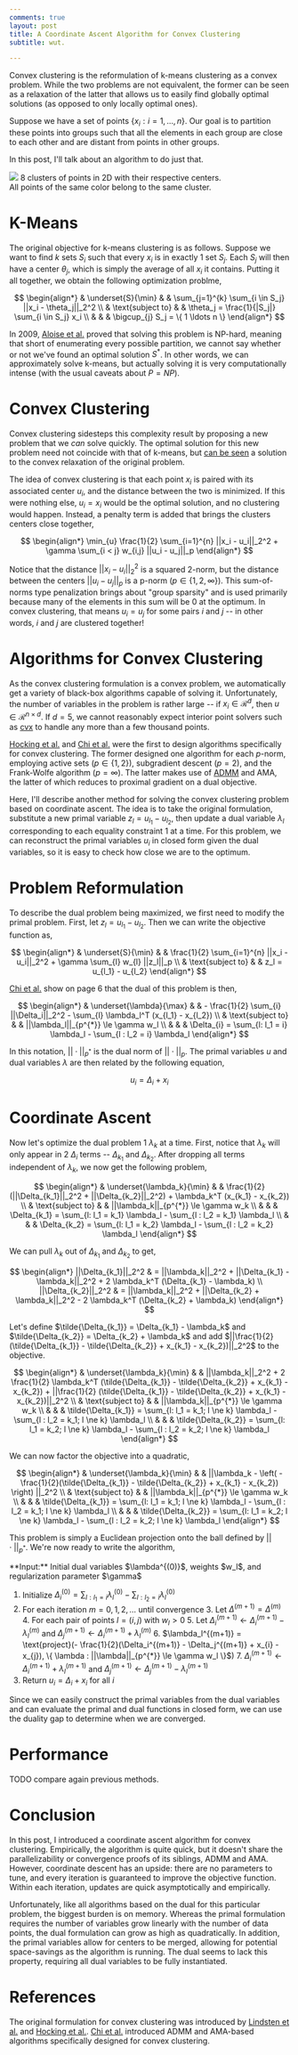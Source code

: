 ```yaml
---
comments: true
layout: post
title: A Coordinate Ascent Algorithm for Convex Clustering
subtitle: wut.

---
```


  Convex clustering is the reformulation of k-means clustering as a convex
problem. While the two problems are not equivalent, the former can be seen as a
relaxation of the latter that allows us to easily find globally optimal
solutions (as opposed to only locally optimal ones).

  Suppose we have a set of points $\{ x_i : i = 1, \ldots, n\}$. Our goal is to
partition these points into groups such that all the elements in each group are
close to each other and are distant from points in other groups.

  In this post, I'll talk about an algorithm to do just that.

<div class="img-center" style="max-width: 400px;">
  <img src="/assets/img/convex_clustering/clusters.png"></img>
  <span class="caption">
    8 clusters of points in 2D with their respective centers.  All points of
    the same color belong to the same cluster.
  </span>
</div>

K-Means
=======

  The original objective for k-means clustering is as follows. Suppose we want
to find $k$ sets $S_i$ such that every $x_i$ is in exactly 1 set $S_j$. Each $S_j$
will then have a center $\theta_j$, which is simply the average of all $x_i$ it
contains. Putting it all together, we obtain the following optimization problme,

$$
\begin{align*}
  & \underset{S}{\min}  & & \sum_{j=1}^{k} \sum_{i \in S_j} ||x_i - \theta_j||_2^2 \\
  & \text{subject to}   & & \theta_j = \frac{1}{|S_j|} \sum_{i \in S_j} x_i \\
  &                     & & \bigcup_{j} S_j = \{ 1 \ldots n \}
\end{align*}
$$

  In 2009, [Aloise et al.][aloise] proved that solving this problem is
NP-hard, meaning that short of enumerating every possible partition, we cannot
say whether or not we've found an optimal solution $S^{*}$. In other words, we
can approximately solve k-means, but actually solving it is very
computationally intense (with the usual caveats about $P = NP$).

Convex Clustering
=================

  Convex clustering sidesteps this complexity result by proposing a new
problem that we *can* solve quickly. The optimal solution for this new problem
need not coincide with that of k-means, but [can be seen][relax] a solution to
the convex relaxation of the original problem.

  The idea of convex clustering is that each point $x_i$ is paired with its
associated center $u_i$, and the distance between the two is minimized. If this
were nothing else, $u_i = x_i$ would be the optimal solution, and no
clustering would happen. Instead, a penalty term is added that brings the
clusters centers close together,

$$
\begin{align*}
  \min_{u} \frac{1}{2} \sum_{i=1}^{n} ||x_i - u_i||_2^2
            + \gamma \sum_{i < j} w_{i,j} ||u_i - u_j||_p
\end{align*}
$$

  Notice that the distance $||x_i - u_i||_2^2$ is a squared 2-norm, but
the distance between the centers $||u_i - u_j||_p$ is a p-norm ($p \in \{1, 2,
\infty \}$). This sum-of-norms type penalization brings about "group sparsity"
and is used primarily because many of the elements in this sum will be 0 at the
optimum. In convex clustering, that means $u_i = u_j$ for some pairs $i$ and
$j$ -- in other words, $i$ and $j$ are clustered together!

Algorithms for Convex Clustering
================================

  As the convex clustering formulation is a convex problem, we automatically
get a variety of black-box algorithms capable of solving it. Unfortunately, the
number of variables in the problem is rather large -- if $x_i \in
\mathcal{R}^{d}$, then $u \in \mathcal{R}^{n \times d}$.  If $d = 5$, we cannot
reasonably expect interior point solvers such as [cvx][cvx] to handle any more
than a few thousand points.

  [Hocking et al.][clusterpath] and [Chi et al.][chi] were the first to design
algorithms specifically for convex clustering. The former designed one
algorithm for each $p$-norm, employing active sets ($p \in \{1, 2\}$),
subgradient descent ($p = 2$), and the Frank-Wolfe algorithm ($p = \infty$).
The latter makes use of [ADMM][admm] and AMA, the latter of which reduces to
proximal gradient on a dual objective.

  Here, I'll describe another method for solving the convex clustering problem
based on coordinate ascent. The idea is to take the original formulation,
substitute a new primal variable $z_l = u_{l_1} - u_{l_2}$, then update a dual
variable $\lambda_l$ corresponding to each equality constraint 1 at a time. For
this problem, we can reconstruct the primal variables $u_i$ in closed form
given the dual variables, so it is easy to check how close we are to the
optimum.

<!--
  <table class="table table-hover table-bordered">
    <tr>
      <th>Name</th>
      <th>Memory required</th>
      <th>per-iteration complexity</th>
      <th>number of iterations required</th>
      <th>parallelizability</th>
    </tr>
    <tr>
      <td>Clusterpath ($L_1$)</td>
      <td></td>
      <td></td>
      <td>1</td>
      <td></td>
    </tr>
    <tr>
      <td>Clusterpath ($L_2$)</td>
      <td></td>
      <td></td>
      <td></td>
      <td></td>
    </tr>
    <tr>
      <td>Clusterpath ($L_{\infty}$)</td>
      <td></td>
      <td></td>
      <td></td>
      <td></td>
    </tr>
    <tr>
      <td>ADMM</td>
      <td>$O(pd)$</td>
      <td>$O(pd)$</td>
      <td></td>
      <td></td>
    </tr>
    <tr>
      <td>AMA (accelerated)</td>
      <td>$O(pd)$</td>
      <td>$O(pd)$</td>
      <td></td>
      <td></td>
    </tr>
    <tr>
      <td>Coordinate Ascent</td>
      <td>$O(pd)$</td>
      <td>$O(pd)$</td>
      <td></td>
      <td></td>
    </tr>
  </table>

  For $p =$ number of pairs with $w_l > 0$, $n =$ the number of points $x_i$,
$d =$ the dimensionality of $x_i$, $c = $ the current number of clusters
-->

Problem Reformulation
=====================

  To describe the dual problem being maximized, we first need to modify the
primal problem. First, let $z_l = u_{l_1} - u_{l_2}$. Then we can write the
objective function as,

$$
\begin{align*}
  & \underset{S}{\min}  & & \frac{1}{2} \sum_{i=1}^{n} ||x_i - u_i||_2^2
                            + \gamma \sum_{l} w_{l} ||z_l||_p \\
  & \text{subject to}   & & z_l = u_{l_1} - u_{l_2}
\end{align*}
$$

  [Chi et al.][chi] show on page 6 that the dual of this problem is then,

$$
\begin{align*}
  & \underset{\lambda}{\max}  & & - \frac{1}{2} \sum_{i} ||\Delta_i||_2^2
                                  - \sum_{l} \lambda_l^T (x_{l_1} - x_{l_2}) \\
  & \text{subject to}         & & ||\lambda_l||_{p^{*}} \le \gamma w_l \\
  &                           & & \Delta_{i} = \sum_{l: l_1 = i} \lambda_l - \sum_{l : l_2 = i} \lambda_l
\end{align*}
$$

  In this notation, $||\cdot||_{p^{*}}$ is the dual norm of $||\cdot||_p$. The
primal variables $u$ and dual variables $\lambda$ are then related by the
following equation,

$$
  u_i = \Delta_i + x_i
$$

Coordinate Ascent
=================

  Now let's optimize the dual problem 1 $\lambda_k$ at a time. First, notice
that $\lambda_k$ will only appear in 2 $\Delta_i$ terms -- $\Delta_{k_1}$ and
$\Delta_{k_2}$. After dropping all terms independent of $\lambda_k$, we now get
the following problem,

$$
\begin{align*}
  & \underset{\lambda_k}{\min}  & & \frac{1}{2} (||\Delta_{k_1}||_2^2 + ||\Delta_{k_2}||_2^2)
                                    + \lambda_k^T (x_{k_1} - x_{k_2}) \\
  & \text{subject to}         & & ||\lambda_k||_{p^{*}} \le \gamma w_k \\
  &                           & & \Delta_{k_1} = \sum_{l: l_1 = k_1} \lambda_l - \sum_{l : l_2 = k_1} \lambda_l \\
  &                           & & \Delta_{k_2} = \sum_{l: l_1 = k_2} \lambda_l - \sum_{l : l_2 = k_2} \lambda_l
\end{align*}
$$

  We can pull $\lambda_k$ out of $\Delta_{k_1}$ and $\Delta_{k_2}$ to get,

$$
\begin{align*}
  ||\Delta_{k_1}||_2^2 & = ||\lambda_k||_2^2 + ||\Delta_{k_1} - \lambda_k||_2^2 + 2 \lambda_k^T (\Delta_{k_1} - \lambda_k) \\
  ||\Delta_{k_2}||_2^2 & = ||\lambda_k||_2^2 + ||\Delta_{k_2} + \lambda_k||_2^2 - 2 \lambda_k^T (\Delta_{k_2} + \lambda_k)
\end{align*}
$$

  Let's define $\tilde{\Delta_{k_1}} = \Delta_{k_1} - \lambda_k$ and
$\tilde{\Delta_{k_2}} = \Delta_{k_2} + \lambda_k$ and add $||\frac{1}{2}
(\tilde{\Delta_{k_1}} - \tilde{\Delta_{k_2}} + x_{k_1} - x_{k_2})||_2^2$ to the
objective.

$$
\begin{align*}
  & \underset{\lambda_k}{\min}  & & ||\lambda_k||_2^2
                                    + 2 \frac{1}{2} \lambda_k^T (\tilde{\Delta_{k_1}} - \tilde{\Delta_{k_2}} + x_{k_1} - x_{k_2})
                                    + ||\frac{1}{2} (\tilde{\Delta_{k_1}} - \tilde{\Delta_{k_2}} + x_{k_1} - x_{k_2})||_2^2 \\
  & \text{subject to}         & & ||\lambda_k||_{p^{*}} \le \gamma w_k \\
  &                           & & \tilde{\Delta_{k_1}} = \sum_{l: l_1 = k_1; l \ne k} \lambda_l - \sum_{l : l_2 = k_1; l \ne k} \lambda_l \\
  &                           & & \tilde{\Delta_{k_2}} = \sum_{l: l_1 = k_2; l \ne k} \lambda_l - \sum_{l : l_2 = k_2; l \ne k} \lambda_l
\end{align*}
$$

  We can now factor the objective into a quadratic,

$$
\begin{align*}
  & \underset{\lambda_k}{\min}  & & ||\lambda_k - \left( - \frac{1}{2}(\tilde{\Delta_{k_1}} - \tilde{\Delta_{k_2}} + x_{k_1} - x_{k_2}) \right) ||_2^2 \\
  & \text{subject to}         & & ||\lambda_k||_{p^{*}} \le \gamma w_k \\
  &                           & & \tilde{\Delta_{k_1}} = \sum_{l: l_1 = k_1; l \ne k} \lambda_l - \sum_{l : l_2 = k_1; l \ne k} \lambda_l \\
  &                           & & \tilde{\Delta_{k_2}} = \sum_{l: l_1 = k_2; l \ne k} \lambda_l - \sum_{l : l_2 = k_2; l \ne k} \lambda_l
\end{align*}
$$

  This problem is simply a Euclidean projection onto the ball defined by
$||\cdot||_{p^{*}}$. We're now ready to write the algorithm,

<div class="pseudocode">
  **Input:** Initial dual variables $\lambda^{(0)}$, weights $w_l$, and regularization parameter $\gamma$

1. Initialize $\Delta_i^{(0)} = \sum_{l: l_1 = i} \lambda_l^{(0)} - \sum_{l: l_2 = i} \lambda_l^{(0)}$
2. For each iteration $m = 0,1,2,\ldots$ until convergence
    3. Let $\Delta^{(m+1)} = \Delta^{(m)}$
    4. For each pair of points $l = (i,j)$ with $w_{l} > 0$
        5. Let $\Delta_i^{(m+1)} \leftarrow \Delta_i^{(m+1)} - \lambda_l^{(m)}$ and $\Delta_j^{(m+1)} \leftarrow \Delta_i^{(m+1)} + \lambda_l^{(m)}$
        6. $\lambda_l^{(m+1)} = \text{project}(- \frac{1}{2}(\Delta_i^{(m+1)} - \Delta_j^{(m+1)} + x_{i} - x_{j}),
                                               \{ \lambda : ||\lambda||_{p^{*}} \le \gamma w_l \}$)
        7. $\Delta_i^{(m+1)} \leftarrow \Delta_i^{(m+1)} + \lambda_l^{(m+1)}$ and $\Delta_j^{(m+1)} \leftarrow \Delta_j^{(m+1)} - \lambda_l^{(m+1)}$
8. Return $u_i = \Delta_i + x_i$ for all $i$
</div>

  Since we can easily construct the primal variables from the dual variables
and can evaluate the primal and dual functions in closed form, we can use the
duality gap to determine when we are converged.

Performance
===========

  TODO compare again previous methods.

Conclusion
==========

  In this post, I introduced a coordinate ascent algorithm for convex
clustering. Empirically, the algorithm is quite quick, but it doesn't share the
parallelizability or convergence proofs of its siblings, ADMM and AMA. However,
coordinate descent has an upside: there are no parameters to tune, and every
iteration is guaranteed to improve the objective function. Within each
iteration, updates are quick asymptotically and empirically.

  Unfortunately, like all algorithms based on the dual for this particular
problem, the biggest burden is on memory. Whereas the primal formulation
requires the number of variables grow linearly with the number of data points,
the dual formulation can grow as high as quadratically. In addition, the primal
variables allow for centers to be merged, allowing for potential space-savings
as the algorithm is running. The dual seems to lack this property, requiring
all dual variables to be fully instantiated.

References
==========

  The original formulation for convex clustering was introduced by [Lindsten et
al.][relax] and [Hocking et al.][clusterpath]. [Chi et al.][chi] introduced
ADMM and AMA-based algorithms specifically designed for convex clustering.

[chi]: http://arxiv.org/abs/1304.0499
[relax]: http://www.control.isy.liu.se/research/reports/2011/2992.pdf
[clusterpath]: http://www.icml-2011.org/papers/419_icmlpaper.pdf
[aloise]: http://dl.acm.org/citation.cfm?id=1519389
[cvx]: http://cvxr.com/cvx/
[admm]: http://www.stanford.edu/~boyd/papers/admm_distr_stats.html
